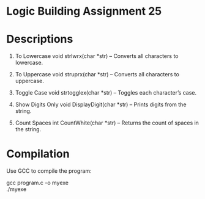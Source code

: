 # Logic Building Assignment 25

# Descriptions

1. To Lowercase
   void strlwrx(char \*str) – Converts all characters to lowercase.

2. To Uppercase
   void struprx(char \*str) – Converts all characters to uppercase.

3. Toggle Case
   void strtogglex(char \*str) – Toggles each character’s case.

4. Show Digits Only
   void DisplayDigit(char \*str) – Prints digits from the string.

5. Count Spaces
   int CountWhite(char \*str) – Returns the count of spaces in the string.

# Compilation

Use GCC to compile the program:

gcc program.c -o myexe  
./myexe
